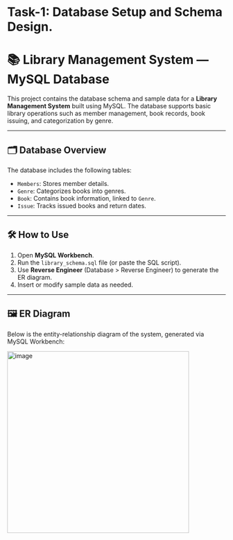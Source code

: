 # Task-1: Database Setup and Schema Design.

# 📚 Library Management System — MySQL Database

This project contains the database schema and sample data for a **Library Management System** built using MySQL. The database supports basic library operations such as member management, book records, book issuing, and categorization by genre.

---

## 🗂️ Database Overview

The database includes the following tables:

- `Members`: Stores member details.
- `Genre`: Categorizes books into genres.
- `Book`: Contains book information, linked to `Genre`.
- `Issue`: Tracks issued books and return dates.

---

## 🛠️ How to Use

1. Open **MySQL Workbench**.
2. Run the `library_schema.sql` file (or paste the SQL script).
3. Use **Reverse Engineer** (Database > Reverse Engineer) to generate the ER diagram.
4. Insert or modify sample data as needed.

---

## 🖼️ ER Diagram

Below is the entity-relationship diagram of the system, generated via MySQL Workbench:

<img width="419" alt="image" src="https://github.com/user-attachments/assets/41ac4f7e-873a-4086-86f5-7249afbce015" />

